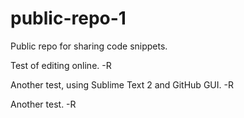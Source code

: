 public-repo-1
=============

Public repo for sharing code snippets.

Test of editing online. -R

Another test, using Sublime Text 2 and GitHub GUI. -R

Another test. -R
